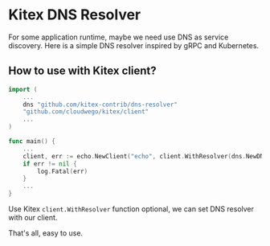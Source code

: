 # Kitex DNS Resolver

For some application runtime, maybe we need use DNS as service discovery.
Here is a simple DNS resolver inspired by gRPC and Kubernetes.

## How to use with Kitex client?

```go
import (
    ...
    dns "github.com/kitex-contrib/dns-resolver"
    "github.com/cloudwego/kitex/client"
    ...
)

func main() {
    ...
    client, err := echo.NewClient("echo", client.WithResolver(dns.NewDNSResolver()))
	if err != nil {
		log.Fatal(err)
	}
    ...
}
```

Use Kitex `client.WithResolver` function optional, we can set DNS resolver with our client.

That's all, easy to use.

